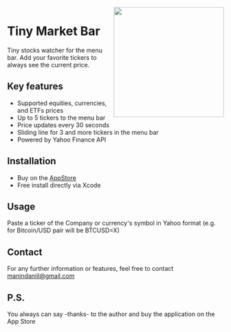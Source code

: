 <img align="right" src="https://github.com/manindaniil/market-bar/blob/main/logo.png" width="256" />

<p><h1 align="left">Tiny Market Bar</h1></p>

<p align="left">Tiny stocks watcher for the menu bar. Add your favorite tickers to always see the current price.</p>

## Key features
* Supported equities, currencies, and ETFs prices
* Up to 5 tickers to the menu bar
* Price updates every 30 seconds
* Sliding line for 3 and more tickers in the menu bar
* Powered by Yahoo Finance API

## Installation
* Buy on the [AppStore](https://apps.apple.com/us/app/market-bar/id1548003011)
* Free install directly via Xcode

## Usage
Paste a ticker of the Company or currency's symbol in Yahoo format (e.g. for Bitcoin/USD pair will be BTCUSD=X)

## Contact
For any further information or features, feel free to contact manindaniil@gmail.com

## P.S.
You always can say -thanks- to the author and buy the application on the App Store
